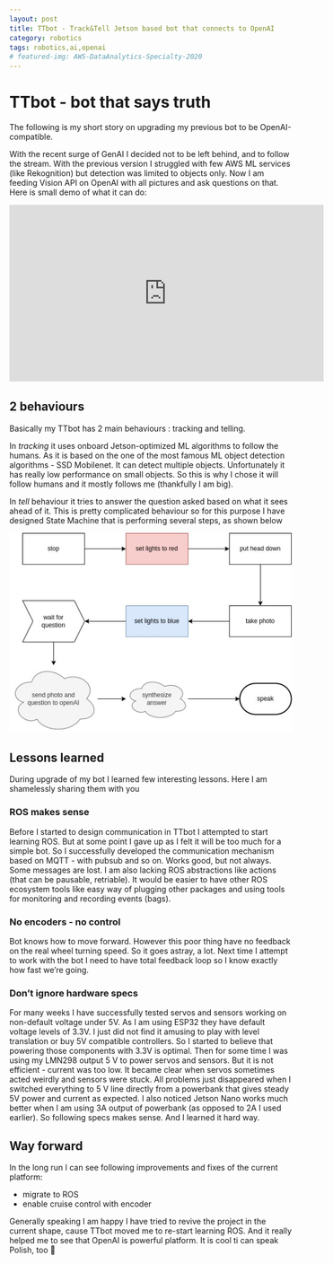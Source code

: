 ```yaml
---
layout: post
title: TTbot - Track&Tell Jetson based bot that connects to OpenAI
category: robotics
tags: robotics,ai,openai
# featured-img: AWS-DataAnalytics-Specialty-2020
---
```



# TTbot - bot that says truth

The following is my short story on upgrading my previous bot to be OpenAI-compatible.

With the recent surge of GenAI I decided not to be left behind, and to follow the stream. With the previous version I struggled with few AWS ML services (like Rekognition) but detection was limited to objects only. Now I am feeding Vision API on OpenAI with all pictures and ask questions on that. Here is small demo of what it can do:

<iframe width="560" height="315" src="https://www.youtube.com/embed/FWcyaegPZhs" frameborder="0" allow="autoplay; encrypted-media" allowfullscreen></iframe>



## 2 behaviours
Basically my TTbot has 2 main behaviours : tracking and telling. 

In *tracking* it uses onboard Jetson-optimized ML algorithms to follow the humans. As it is based on the one of the most famous ML object detection algorithms - SSD Mobilenet. It can detect multiple objects.  Unfortunately it has really low performance on small objects. So this is why I chose it will follow humans and it mostly follows me (thankfully I am big). 

In *tell*    behaviour it tries to answer the question asked based on what it sees ahead of it. This is pretty complicated behaviour so for this purpose I have designed State Machine that is performing several steps, as shown below

![](/assets/img/posts/ttbot.jpg)


## Lessons learned

During upgrade of my bot I learned few interesting lessons. Here I am shamelessly sharing them with you

### ROS makes sense
Before I started to design communication in TTbot I attempted to start learning ROS. But at some point I gave up as I felt it will be too much for a simple bot. So I successfully developed the communication mechanism based on MQTT - with pubsub and so on. Works good, but not always. Some messages are lost. I am also lacking ROS abstractions like actions (that can be pausable, retriable). It would be easier to have other ROS ecosystem tools like easy way of plugging other packages and using tools for monitoring and recording events (bags).

### No encoders - no control
Bot knows how to move forward. However this poor thing have no feedback on the real wheel turning speed. So it goes astray, a lot. Next time I attempt to work with the bot I need to have total feedback loop so I know exactly how fast we’re going.

### Don’t ignore hardware specs
For many weeks I have successfully tested servos and sensors working on non-default voltage under 5V. As I am using ESP32 they have default voltage levels of 3.3V. I just did not find it amusing to play with level translation or buy 5V compatible controllers. So I started to believe that powering those components with 3.3V is optimal. 
Then for some time I was using my LMN298 output 5 V to power servos and sensors. But it is not efficient - current was too low. It became clear when servos sometimes acted weirdly and sensors were stuck. All problems just disappeared when I switched everything to 5 V line directly from a powerbank that gives steady 5V power and current as expected.
I also noticed Jetson Nano works much better when I am using 3A output of powerbank (as opposed to 2A I used earlier). 
So following specs makes sense. And I learned it hard way.

## Way forward
In the long run I can see following improvements and fixes of the current platform:
- migrate to ROS
- enable cruise control with encoder

Generally speaking I am happy I have tried to revive the project in the current shape, cause TTbot moved me to re-start learning ROS. And it really helped me to see that OpenAI is powerful platform. It is cool ti can speak Polish, too 🙂


